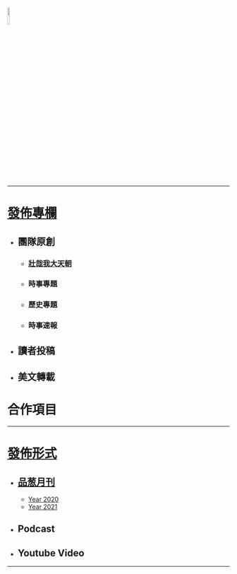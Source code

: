 <img src="Logo.png" width=10%>

***

# [發佈專欄](/發佈專欄)
- ## 團隊原創
  - ### [壯哉我大天朝](/發佈專欄/壯哉我大天朝)
  - ### 時事專題
  - ### 歷史專題
  - ### 時事速報
- ## 讀者投稿
- ## 美文轉載

# 合作項目

***

# [發佈形式](/發佈形式)
- ## [品葱月刊](/發佈形式/品葱月刊)
  - [Year 2020](/發佈形式/品葱月刊/2020.md)
  - [Year 2021](/發佈形式/品葱月刊/2021.md)
- ## Podcast
- ## Youtube Video

***
